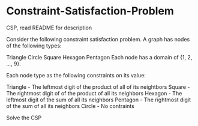 # Constraint-Satisfaction-Problem
CSP, read README for description

Consider the following constraint satisfaction problem. A graph has nodes of the following types:

Triangle
Circle
Square
Hexagon
Pentagon
Each node has a domain of {1, 2, ..., 9}.

Each node type as the following constraints on its value:

Triangle - The leftmost digit of the product of all of its neightbors
Square - The rightmost digit of of the product of all its neighbors
Hexagon - The leftmost digit of the sum of all its neighbors
Pentagon - The rightmost digit of the sum of all its neighbors
Circle - No contraints

Solve the CSP
